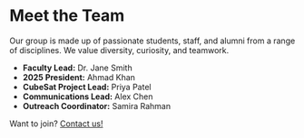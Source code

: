 # Meet the Team

Our group is made up of passionate students, staff, and alumni from a range of disciplines. We value diversity, curiosity, and teamwork.

- **Faculty Lead:** Dr. Jane Smith
- **2025 President:** Ahmad Khan
- **CubeSat Project Lead:** Priya Patel
- **Communications Lead:** Alex Chen
- **Outreach Coordinator:** Samira Rahman

Want to join? [Contact us!](CONTACT.md)
